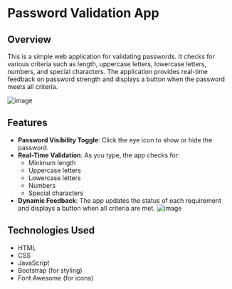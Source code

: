 # Password Validation App

## Overview

This is a simple web application for validating passwords. It checks for various criteria such as length, uppercase letters, lowercase letters, numbers, and special characters. The application provides real-time feedback on password strength and displays a button when the password meets all criteria.

![image](https://github.com/user-attachments/assets/1ea31cb1-9298-4371-914d-7c647e637a0e)

## Features

- **Password Visibility Toggle**: Click the eye icon to show or hide the password.
- **Real-Time Validation**: As you type, the app checks for:
  - Minimum length
  - Uppercase letters
  - Lowercase letters
  - Numbers
  - Special characters
- **Dynamic Feedback**: The app updates the status of each requirement and displays a button when all criteria are met.
![image](https://github.com/user-attachments/assets/cf8dde66-2733-4a88-a85b-c2738b0f3dc5)

## Technologies Used

- HTML
- CSS
- JavaScript
- Bootstrap (for styling)
- Font Awesome (for icons)
